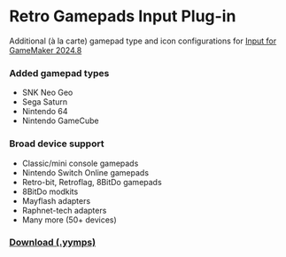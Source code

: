 # Retro Gamepads Input Plug-in

Additional (à la carte) gamepad type and icon configurations for [Input for GameMaker 2024.8](https://github.com/offalynne/Input)

### Added gamepad types
- SNK Neo Geo
- Sega Saturn
- Nintendo 64
- Nintendo GameCube
    
### Broad device support
- Classic/mini console gamepads
- Nintendo Switch Online gamepads
- Retro-bit, Retroflag, 8BitDo gamepads
- 8BitDo modkits
- Mayflash adapters
- Raphnet-tech adapters
- Many more (50+ devices)

### **[Download (.yymps)](https://github.com/offalynne/InputPlugin-RetroGamepads/releases)**
